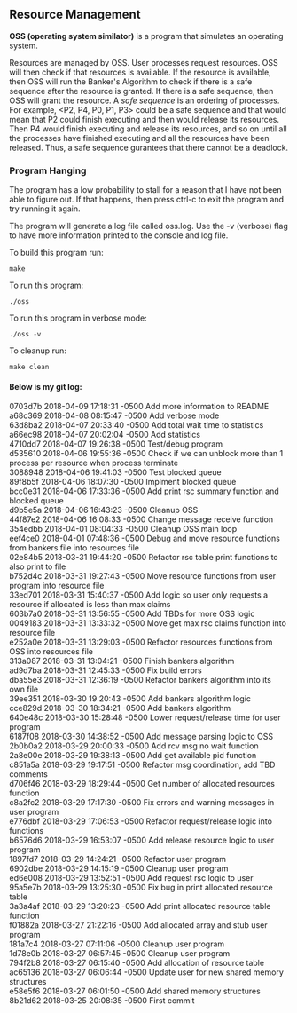 ## Resource Management

**OSS (operating system similator)** is a program that simulates an operating system.

Resources are managed by OSS. User processes request resources. OSS will then check if that resources is available. If the resource is available, then OSS will run the Banker's Algorithm to check if there is a safe sequence after the resource is granted. If there is a safe sequence, then OSS will grant the resource. A *safe sequence* is an ordering of processes. For example, <P2, P4, P0, P1, P3> could be a safe sequence and that would mean that P2 could finish executing and then would release its resources. Then P4 would finish executing and release its resources, and so on until all the processes have finished executing and all the resources have been released. Thus, a safe sequence gurantees that there cannot be a deadlock.

### Program Hanging
The program has a low probability to stall for a reason that I have not been able to figure out. If that happens, then press ctrl-c to exit the program and try running it again.

The program will generate a log file called oss.log. Use the -v (verbose) flag to have more information printed to the console and log file.

To build this program run:
```
make
```

To run this program:
```    
./oss
```

To run this program in verbose mode:
```    
./oss -v
```

To cleanup run:
```
make clean
```

#### Below is my git log:
0703d7b 2018-04-09 17:18:31 -0500 Add more information to README  
a68c369 2018-04-08 08:15:47 -0500 Add verbose mode  
63d8ba2 2018-04-07 20:33:40 -0500 Add total wait time to statistics  
a66ec98 2018-04-07 20:02:04 -0500 Add statistics  
4710dd7 2018-04-07 19:26:38 -0500 Test/debug program  
d535610 2018-04-06 19:55:36 -0500 Check if we can unblock more than 1 process per resource when process terminate  
3088948 2018-04-06 19:41:03 -0500 Test blocked queue  
89f8b5f 2018-04-06 18:07:30 -0500 Implment blocked queue  
bcc0e31 2018-04-06 17:33:36 -0500 Add print rsc summary function and blocked queue  
d9b5e5a 2018-04-06 16:43:23 -0500 Cleanup OSS  
44f87e2 2018-04-06 16:08:33 -0500 Change message receive function  
354edbb 2018-04-01 08:04:33 -0500 Cleanup OSS main loop  
eef4ce0 2018-04-01 07:48:36 -0500 Debug and move resource functions from bankers file into resources file  
02e84b5 2018-03-31 19:44:20 -0500 Refactor rsc table print functions to also print to file  
b752d4c 2018-03-31 19:27:43 -0500 Move resource functions from user program into resource file  
33ed701 2018-03-31 15:40:37 -0500 Add logic so user only requests a resource if allocated is less than max claims  
603b7a0 2018-03-31 13:56:55 -0500 Add TBDs for more OSS logic  
0049183 2018-03-31 13:33:32 -0500 Move get max rsc claims function into resource file  
e252a0e 2018-03-31 13:29:03 -0500 Refactor resources functions from OSS into resources file  
313a087 2018-03-31 13:04:21 -0500 Finish bankers algorithm  
ad9d7ba 2018-03-31 12:45:33 -0500 Fix build errors  
dba55e3 2018-03-31 12:36:19 -0500 Refactor bankers algorithm into its own file  
39ee351 2018-03-30 19:20:43 -0500 Add bankers algorithm logic  
cce829d 2018-03-30 18:34:21 -0500 Add bankers algorithm  
640e48c 2018-03-30 15:28:48 -0500 Lower request/release time for user program  
6187f08 2018-03-30 14:38:52 -0500 Add message parsing logic to OSS  
2b0b0a2 2018-03-29 20:00:33 -0500 Add rcv msg no wait function  
2a8e00e 2018-03-29 19:38:13 -0500 Add get available pid function  
c851a5a 2018-03-29 19:17:51 -0500 Refactor msg coordination, add TBD comments  
d706f46 2018-03-29 18:29:44 -0500 Get number of allocated resources function  
c8a2fc2 2018-03-29 17:17:30 -0500 Fix errors and warning messages in user program  
e776dbf 2018-03-29 17:06:53 -0500 Refactor request/release logic into functions  
b6576d6 2018-03-29 16:53:07 -0500 Add release resource logic to user program  
1897fd7 2018-03-29 14:24:21 -0500 Refactor user program  
6902dbe 2018-03-29 14:15:19 -0500 Cleanup user program  
ed6e008 2018-03-29 13:52:51 -0500 Add request rsc logic to user  
95a5e7b 2018-03-29 13:25:30 -0500 Fix bug in print allocated resource table  
3a3a4af 2018-03-29 13:20:23 -0500 Add print allocated resource table function  
f01882a 2018-03-27 21:22:16 -0500 Add allocated array and stub user program  
181a7c4 2018-03-27 07:11:06 -0500 Cleanup user program  
1d78e0b 2018-03-27 06:57:45 -0500 Cleanup user program  
794f2b8 2018-03-27 06:15:40 -0500 Add allocation of resource table  
ac65136 2018-03-27 06:06:44 -0500 Update user for new shared memory structures  
e58e5f6 2018-03-27 06:01:50 -0500 Add shared memory structures  
8b21d62 2018-03-25 20:08:35 -0500 First commit  